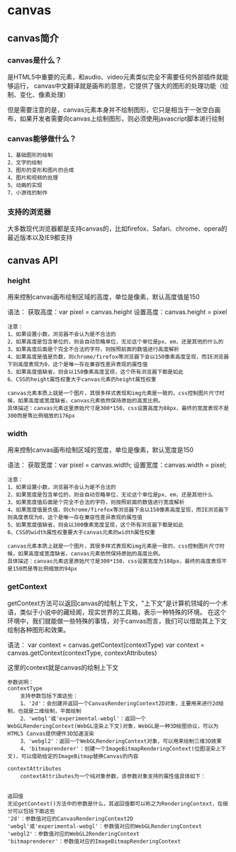 # canvas
## canvas简介
### canvas是什么？
是HTML5中重要的元素，和audio、video元素类似完全不需要任何外部插件就能够运行，
canvas中文翻译就是画布的意思，它提供了强大的图形的处理功能（绘制、变化、像素处理）

但是需要注意的是，canvas元素本身并不绘制图形，它只是相当于一张空白画布，如果开发者需要向canvas上绘制图形，则必须使用javascript脚本进行绘制

### canvas能够做什么？
```
1、基础图形的绘制
2、文字的绘制
3、图形的变形和图片的合成
4、图片和视频的处理
5、动画的实现
7、小游戏的制作
```

### 支持的浏览器
大多数现代浏览器都是支持canvas的，比如firefox、Safari、chrome、opera的最近版本以及IE9都支持

## canvas API
### height
用来控制canvas画布绘制区域的高度，单位是像素，默认高度值是150

语法：
获取高度：var pixel = canvas.height
设置高度：canvas.height = pixel

```
注意：
1、如果设置小数，浏览器不会认为是不合法的
2、如果高度是包含单位的，则会自动忽略单位，无论这个单位是px、em，还是其他的什么的
3、如果高度后面是个完全不合法的字符，则按照前面的数值进行高度解析
4、如果高度是值是负数，则chrome/firefox等浏览器下会以150像素高度呈现，而IE浏览器下则高度表现为0，这个是唯一存在兼容性差异表现的属性值
5、如果高度值缺省，则会以150像素高度呈现，这个所有浏览器下都是如此
6、CSS的height属性权重大于canvas元素的height属性权重

canvas元素本质上就是一个图片，其很多样式表现和img元素是一致的，css控制图片尺寸时候，如果高度或宽度缺省，canvas元素依然保持原始的高宽比例。
具体描述：canvas元素这里原始尺寸是300*150，css设置高度为88px，最终的宽度表现不是300而是等比例缩放的176px
```

### width
用来控制canvas画布绘制区域的宽度，单位是像素，默认宽度是150

语法：
获取宽度：var pixel = canvas.width;
设置宽度：canvas.width = pixel;

```
注意：
1、如果设置小数，浏览器不会认为是不合法的
2、如果宽度是包含单位的，则会自动忽略单位，无论这个单位是px、em，还是其他什么
3、如果宽度值后面是个完全不合法的字符，则按照前面的数值进行宽度解析
4、如果宽度值是负值，则chrome/firefox等浏览器下会以150像素高度呈现，而IE浏览器下则高度表现为0，这个是唯一存在兼容性差异表现的属性值
5、如果宽度值缺省，则会以300像素宽度呈现，这个所有浏览器下都是如此
6、CSS的width属性权重要大于canvas元素的width属性权重

canvas元素本质上就是一个图片，其很多样式表现和img元素是一致的，css控制图片尺寸时候，如果高度或宽度缺省，canvas元素依然保持原始的高度比例。
具体描述：canvas元素这里原始尺寸是300*150，css设置宽度为188px，最终的高度表现不是150而是等比例缩放的94px
```

### getContext
getContext方法可以返回canvas的绘制上下文，"上下文"是计算机领域的一个术语，类似于小说中的藏经阁，现实世界的工具箱，表示一种特殊的环境。
在这个环境中，我们就能做一些特殊的事情，对于canvas而言，我们可以借助其上下文绘制各种图形和效果。

语法：
var context = canvas.getContext(contextType)
var context = canvas.getContext(contextType, contextAttributes)

这里的context就是canvas的绘制上下文

```
参数说明：
contextType
    支持参数包括下面这些：
    1、'2d'：会创建并返回一个CanvasRenderingContext2D对象，主要用来进行2d绘制，也就是二维绘制，平面绘制
    2、'webgl'或'experimental-webgl'：返回一个WebGLRenderingContext(WebGL渲染上下文)对象，WebGL是一种3D绘图协议，可以为HTML5 Canvas提供硬件3D加速渲染
    3、'webgl2'：返回一个WebGLRenderingContext对象，可以用来绘制三维3D效果
    4、'bitmaprenderer'：创建一个ImageBitmapRenderingContext(位图渲染上下文)，可以借助给定的ImageBitmap替换Canvas的内容
    
contextAttributes
    contextAttributes为一个纯对象参数，该参数对象支持的属性值具体如下：
    
```
```
返回值
无论getContext()方法中的参数是什么，其返回值都可以称之为RenderingContext，在细分可以包括下面这些
'2d'：参数值对应的CanvasRenderingContext2D
'webgl'或'experimental-webgl'：参数值对应的WebGLRenderingContext
'webgl2'：参数值对应的WebGL2RenderingContext
'bitmaprenderer'：参数值对应的ImageBitmapRenderingContext
```







